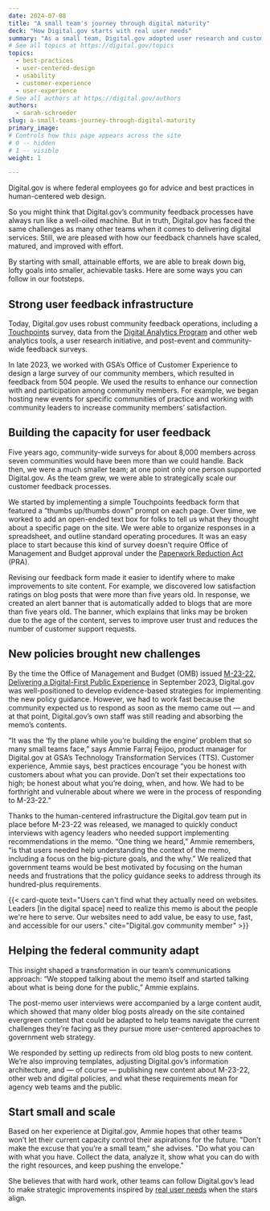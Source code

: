```yaml
---
date: 2024-07-08
title: "A small team's journey through digital maturity"
deck: "How Digital.gov starts with real user needs"
summary: "As a small team, Digital.gov adopted user research and customer experience early. That foundation helps develop evidence-based strategies for today."
# See all topics at https://digital.gov/topics
topics:
  - best-practices
  - user-centered-design
  - usability
  - customer-experience
  - user-experience
# See all authors at https://digital.gov/authors
authors:
  - sarah-schroeder
slug: a-small-teams-journey-through-digital-maturity
primary_image: 
# Controls how this page appears across the site
# 0 -- hidden
# 1 -- visible
weight: 1

---
```


Digital.gov is where federal employees go for advice and best practices in human-centered web design.

So you might think that Digital.gov’s community feedback processes have always run like a well-oiled machine. But in truth, Digital.gov has faced the same challenges as many other teams when it comes to delivering digital services. Still, we are pleased with how our feedback channels have scaled, matured, and improved with effort.

By starting with small, attainable efforts, we are able to break down big, lofty goals into smaller, achievable tasks. Here are some ways you can follow in our footsteps.

## Strong user feedback infrastructure

Today, Digital.gov uses robust community feedback operations, including a [Touchpoints](https://touchpoints.digital.gov/) survey, data from the [Digital Analytics Program](https://digital.gov/guides/dap/) and other web analytics tools, a user research initiative, and post-event and community-wide feedback surveys.

In late 2023, we worked with GSA’s Office of Customer Experience to design a large survey of our community members, which resulted in feedback from 504 people. We used the results to enhance our connection with and participation among community members. For example, we began hosting new events for specific communities of practice and working with community leaders to increase community members’ satisfaction.

## Building the capacity for user feedback

Five years ago, community-wide surveys for about 8,000 members across seven communities would have been more than we could handle. Back then, we were a much smaller team; at one point only one person supported Digital.gov. As the team grew, we were able to strategically scale our customer feedback processes.

We started by implementing a simple Touchpoints feedback form that featured a “thumbs up/thumbs down” prompt on each page. Over time, we worked to add an open-ended text box for folks to tell us what they thought about a specific page on the site. We were able to organize responses in a spreadsheet, and outline standard operating procedures. It was an easy place to start because this kind of survey doesn’t require Office of Management and Budget approval under the [Paperwork Reduction Act](https://pra.digital.gov/) (PRA).

Revising our feedback form made it easier to identify where to make improvements to site content. For example, we discovered low satisfaction ratings on blog posts that were more than five years old. In response, we created an alert banner that is automatically added to blogs that are more than five years old. The banner, which explains that links may be broken due to the age of the content, serves to improve user trust and reduces the number of customer support requests.

## New policies brought new challenges

By the time the Office of Management and Budget (OMB) issued [M-23-22, Delivering a Digital-First Public Experience](https://digital.gov/resources/delivering-digital-first-public-experience/) in September 2023, Digital.gov was well-positioned to develop evidence-based strategies for implementing the new policy guidance. However, we had to work fast because the community expected us to respond  as soon as the memo came out — and at that point, Digital.gov’s own staff was still reading and absorbing the memo’s contents.

“It was the ‘fly the plane while you’re building the engine’ problem that so many small teams face,” says Ammie Farraj Feijoo, product manager for Digital.gov at GSA’s Technology Transformation Services (TTS). Customer experience, Ammie says, best practices encourage “you be honest with customers about what you can provide. Don’t set their expectations too high; be honest about what you’re doing, when, and how. We had to be forthright and vulnerable about where we were in the process of responding to M-23-22.”

Thanks to the human-centered infrastructure the Digital.gov team put in place before M-23-22 was released, we managed to quickly conduct interviews with agency leaders who needed support implementing recommendations in the memo. “One thing we heard,” Ammie remembers, “is that users needed help understanding the context of the memo, including a focus on the big-picture goals, and the why.” We realized that government teams would be best motivated by focusing on the human needs and frustrations that the policy guidance seeks to address through its hundred-plus requirements.

{{< card-quote text="Users can't find what they actually need on websites. Leaders \[in the digital space] need to realize this memo is about the people we're here to serve. Our websites need to add value, be easy to use, fast, and accessible for our users." cite="Digital.gov community member" >}}

## Helping the federal community adapt

This insight shaped a transformation in our team’s communications approach: “We stopped talking about the memo itself and started talking about what is being done for the public,” Ammie explains.

The post-memo user interviews were accompanied by a large content audit, which showed that many older blog posts already on the site contained evergreen content that could be adapted to help teams navigate the current challenges they’re facing as they pursue more user-centered approaches to government web strategy.

We responded by setting up redirects from old blog posts to new content. We’re also improving templates, adjusting Digital.gov’s information architecture, and — of course — publishing new content about M-23-22, other web and digital policies, and what these requirements mean for agency web teams and the public.

## Start small and scale

Based on her experience at Digital.gov, Ammie hopes that other teams won’t let their current capacity control their aspirations for the future. "Don’t make the excuse that you’re a small team," she advises. "Do what you can with what you have. Collect the data, analyze it, show what you can do with the right resources, and keep pushing the envelope."

She believes that with hard work, other teams can follow Digital.gov’s lead to make strategic improvements inspired by [real user needs](https://designsystem.digital.gov/design-principles/#start-with-real-user-needs) when the stars align.
